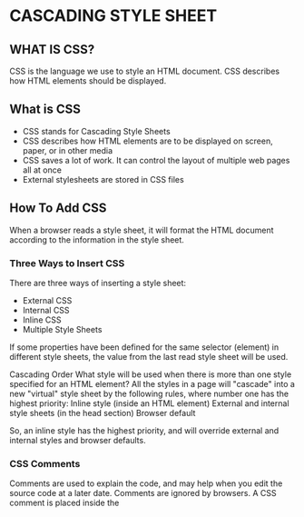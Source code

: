 # CASCADING STYLE SHEET
## WHAT IS CSS?
CSS is the language we use to style an HTML document.
CSS describes how HTML elements should be displayed.

## What is CSS
- CSS stands for Cascading Style Sheets
- CSS describes how HTML elements are to be displayed on screen, paper, or in other media
- CSS saves a lot of work. It can control the layout of multiple web pages all at once
- External stylesheets are stored in CSS files

## How To Add CSS
When a browser reads a style sheet, it will format the HTML document according to the information in the style sheet.

### Three Ways to Insert CSS
There are three ways of inserting a style sheet:
- External CSS
- Internal CSS
- Inline CSS
- Multiple Style Sheets

If some properties have been defined for the same selector (element) in different style sheets, the value from the last read style sheet will be used. 

Cascading Order
What style will be used when there is more than one style specified for an HTML element?
All the styles in a page will "cascade" into a new "virtual" style sheet by the following rules, where number one has the highest priority:
Inline style (inside an HTML element)
External and internal style sheets (in the head section)
Browser default

So, an inline style has the highest priority, and will override external and internal styles and browser defaults.

### CSS Comments
Comments are used to explain the code, and may help when you edit the source code at a later date.
Comments are ignored by browsers.
A CSS comment is placed inside the <style> element, and starts with /* and ends with */:


### Linking CSS File to HTML file

```html
    <link href={location_of_the_css_file} type={type_of_file} rel="relationship" />
    <link href="assets/style.css" type="text/css" rel="stylesheet" />
```

## CSS Syntax
A CSS rule consists of a selector and a declaration block.

The selector points to the HTML element you want to style.
The declaration block contains one or more declarations separated by semicolons.
Each declaration includes a CSS property name and a value, separated by a colon.
Multiple CSS declarations are separated with semicolons, and declaration blocks are surrounded by curly braces.

```css
*{
    padding: 10px;
    margin: 20px;
    background-color: pink;
}

```

## CSS Selectors
CSS selectors are used to `"find"` (or select) the HTML elements you want to style.
We can divide CSS selectors into five categories:

- Simple selectors (select elements based on name, id, class)
- Combinator selectors (select elements based on a specific relationship between them)
- Pseudo-class selectors (select elements based on a certain state)
- Pseudo-elements selectors (select and style a part of an element)
- Attribute selectors (select elements based on an attribute or attribute value)

### CSS Simple Selectors
### The CSS element Selector
The element selector selects HTML elements based on the element name.

### The CSS id Selector
The id selector uses the id attribute of an HTML element to select a specific element.
The id of an element is unique within a page, so the id selector is used to select one unique element!
To select an element with a specific id, write a hash (#) character, followed by the id of the element.

### The CSS class Selector
The class selector selects HTML elements with a specific class attribute.
To select elements with a specific class, write a period (.) character, followed by the class name.

## The CSS Universal Selector
The universal selector (*) selects all HTML elements on the page.

## The CSS Grouping Selector
The grouping selector selects all the HTML elements with the same style definitions.
Look at the following CSS code (the h1, h2, and p elements have the same style definitions):
It will be better to group the selectors, to minimize the code.
To group selectors, separate each selector with a comma.

